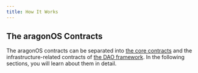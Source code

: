 ```yaml
---
title: How It Works
---
```


## The aragonOS Contracts

The aragonOS contracts can be separated into [the core contracts](01-the-core-contracts/index.md) and the infrastructure-related contracts of [the DAO framework](02-the-dao-framework/index.md). In the following sections, you will learn about them in detail.
